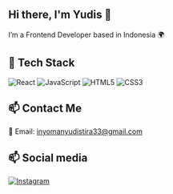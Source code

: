 ## Hi there, I'm Yudis 👋

I’m a Frontend Developer based in Indonesia 🌍

## 🚀 Tech Stack
![React](https://img.shields.io/badge/React-20232A?style=for-the-badge&logo=react&logoColor=61DAFB)
![JavaScript](https://img.shields.io/badge/JavaScript-323330?style=for-the-badge&logo=javascript)
![HTML5](https://img.shields.io/badge/HTML5-E34F26?style=for-the-badge&logo=html5&logoColor=white)
![CSS3](https://img.shields.io/badge/CSS3-1572B6?style=for-the-badge&logo=css3)

## 📫 Contact Me
📧 Email: inyomanyudistira33@gmail.com  

## 📫 Social media

[![Instagram]([https://img.shields.io/badge/@yudis.dev-E4405F?style=for-the-badge&logo=instagram&logoColor=white)](https://instagram.com/yudis.dev](https://www.instagram.com/yudistira77._?igsh=MTR5cTdzc2d5MHA4MA==))
